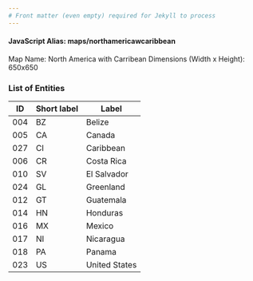 ```yaml
---
# Front matter (even empty) required for Jekyll to process
---
```


#### JavaScript Alias: maps/northamericawcaribbean

Map Name: North America with Carribean
Dimensions (Width x Height): 650x650





### List of Entities

ID | Short label | Label
---|---|---|
004|BZ|Belize
005|CA|Canada
027|CI|Caribbean
006|CR|Costa Rica
010|SV|El Salvador
024|GL|Greenland
012|GT|Guatemala
014|HN|Honduras
016|MX|Mexico
017|NI|Nicaragua
018|PA|Panama
023|US|United States